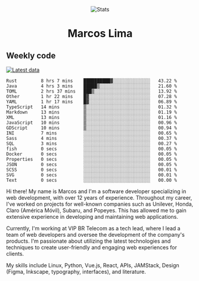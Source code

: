 <div align="center">
  <img src="https://user-images.githubusercontent.com/958723/207206099-04913a11-e77d-4b52-a9d3-5d702839508b.png" alt="Stats" />
  <h1>Marcos Lima</h1>
</div>

## Weekly code

[![Latest data](https://github.com/skvggor/skvggor/actions/workflows/main.yml/badge.svg)](https://github.com/skvggor/skvggor/actions/workflows/main.yml)

<!--START_SECTION:waka-->

```text
Rust         8 hrs 7 mins    ██████████▓░░░░░░░░░░░░░░   43.22 %
Java         4 hrs 3 mins    █████▒░░░░░░░░░░░░░░░░░░░   21.60 %
TOML         2 hrs 37 mins   ███▒░░░░░░░░░░░░░░░░░░░░░   13.92 %
Other        1 hr 22 mins    █▓░░░░░░░░░░░░░░░░░░░░░░░   07.28 %
YAML         1 hr 17 mins    █▓░░░░░░░░░░░░░░░░░░░░░░░   06.89 %
TypeScript   14 mins         ▒░░░░░░░░░░░░░░░░░░░░░░░░   01.32 %
Markdown     13 mins         ▒░░░░░░░░░░░░░░░░░░░░░░░░   01.19 %
XML          13 mins         ▒░░░░░░░░░░░░░░░░░░░░░░░░   01.16 %
JavaScript   10 mins         ▒░░░░░░░░░░░░░░░░░░░░░░░░   00.96 %
GDScript     10 mins         ▒░░░░░░░░░░░░░░░░░░░░░░░░   00.94 %
INI          7 mins          ░░░░░░░░░░░░░░░░░░░░░░░░░   00.65 %
Sass         4 mins          ░░░░░░░░░░░░░░░░░░░░░░░░░   00.37 %
SQL          3 mins          ░░░░░░░░░░░░░░░░░░░░░░░░░   00.27 %
fish         0 secs          ░░░░░░░░░░░░░░░░░░░░░░░░░   00.05 %
Docker       0 secs          ░░░░░░░░░░░░░░░░░░░░░░░░░   00.05 %
Properties   0 secs          ░░░░░░░░░░░░░░░░░░░░░░░░░   00.05 %
JSON         0 secs          ░░░░░░░░░░░░░░░░░░░░░░░░░   00.05 %
SCSS         0 secs          ░░░░░░░░░░░░░░░░░░░░░░░░░   00.01 %
SVG          0 secs          ░░░░░░░░░░░░░░░░░░░░░░░░░   00.01 %
Text         0 secs          ░░░░░░░░░░░░░░░░░░░░░░░░░   00.00 %
```

<!--END_SECTION:waka-->

  <p>Hi there! My name is Marcos and I'm a software developer specializing in web development, with over 12 years of experience. Throughout my career, I've worked on projects for well-known companies such as Unilever, Honda, Claro (América Móvil), Subaru, and Popeyes. This has allowed me to gain extensive experience in developing and maintaining web applications.</p>
  
  <p>Currently, I'm working at VIP BR Telecom as a tech lead, where I lead a team of web developers and oversee the development of the company's products. I'm passionate about utilizing the latest technologies and techniques to create user-friendly and engaging web experiences for clients.</p>
  
  <p>My skills include Linux, Python, Vue.js, React, APIs, JAMStack, Design (Figma, Inkscape, typography, interfaces), and literature.</p>
<!-- </details> -->

<!-- <div align="center">
  <h2>🤖 Recent Code Activity</h2>
  <img width="500" src="https://github-readme-stats.vercel.app/api/wakatime?username=skvggor&hide_title=true&layout=compact&theme=transparent" alt="Wakatime Stats" />
</div>

<br>

<div align="center">
  <h2>📈 GitHub Stats</h2>
  <img width="500" src="https://github-readme-stats.vercel.app/api?username=skvggor&show_icons=true&theme=transparent&hide_title=true&count_private=true" alt="GitHub Stats" />
</div>
 -->
